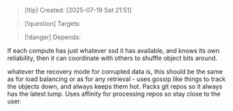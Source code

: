 
>[!tip] Created: [2025-07-19 Sat 21:51]

>[!question] Targets: 

>[!danger] Depends: 

If each compute has just whatever ssd it has available, and knows its own reliability, then it can coordinate with others to shuffle object bits around.

whatever the recovery mode for corrupted data is, this should be the same as for load balancing or as for any retrieval - uses gossip like things to track the objects down, and always keeps them hot.  Packs git repos so it always has the latest lump.  Uses affinity for processing repos so stay close to the user.

